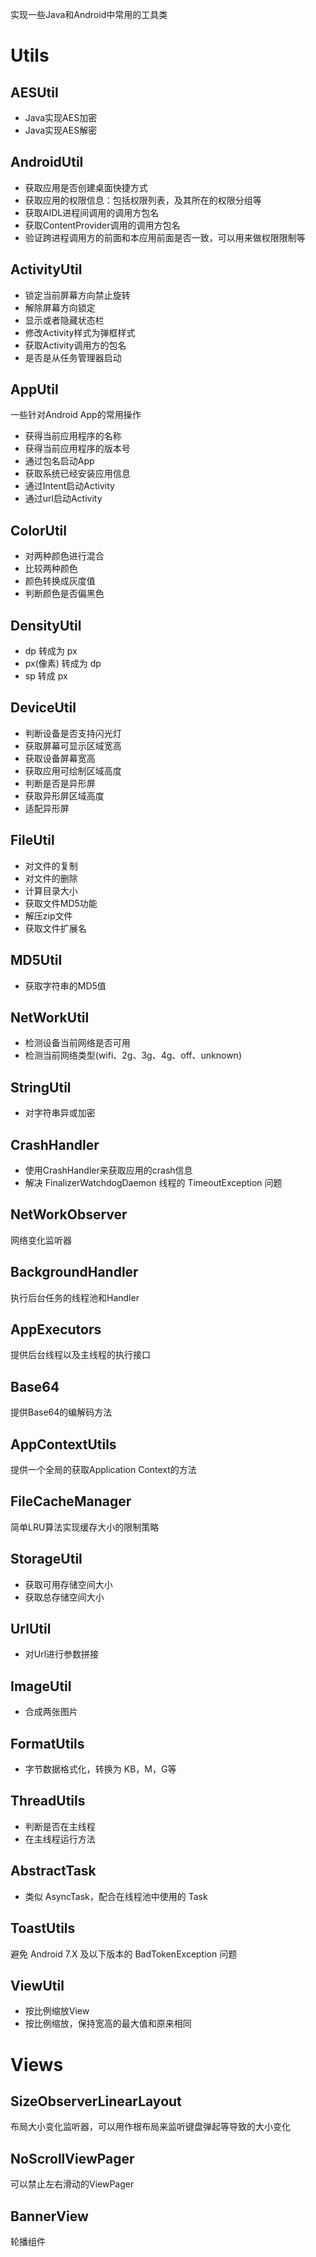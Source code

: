 
实现一些Java和Android中常用的工具类

# Utils

## AESUtil
 - Java实现AES加密
 - Java实现AES解密

## AndroidUtil

 - 获取应用是否创建桌面快捷方式
 - 获取应用的权限信息：包括权限列表，及其所在的权限分组等
 - 获取AIDL进程间调用的调用方包名
 - 获取ContentProvider调用的调用方包名
 - 验证跨进程调用方的前面和本应用前面是否一致，可以用来做权限限制等

## ActivityUtil
 - 锁定当前屏幕方向禁止旋转
 - 解除屏幕方向锁定
 - 显示或者隐藏状态栏
 - 修改Activity样式为弹框样式
 - 获取Activity调用方的包名
 - 是否是从任务管理器启动

## AppUtil
一些针对Android App的常用操作
 - 获得当前应用程序的名称
 - 获得当前应用程序的版本号
 - 通过包名启动App
 - 获取系统已经安装应用信息
 - 通过Intent启动Activity
 - 通过url启动Activity

## ColorUtil

 - 对两种颜色进行混合
 - 比较两种颜色
 - 颜色转换成灰度值
 - 判断颜色是否偏黑色

## DensityUtil

 - dp 转成为 px
 - px(像素) 转成为 dp
 - sp 转成 px

## DeviceUtil

 - 判断设备是否支持闪光灯
 - 获取屏幕可显示区域宽高
 - 获取设备屏幕宽高
 - 获取应用可绘制区域高度
 - 判断是否是异形屏
 - 获取异形屏区域高度
 - 适配异形屏

## FileUtil

 - 对文件的复制
 - 对文件的删除
 - 计算目录大小
 - 获取文件MD5功能
 - 解压zip文件
 - 获取文件扩展名

## MD5Util

 - 获取字符串的MD5值

## NetWorkUtil

 - 检测设备当前网络是否可用
 - 检测当前网络类型(wifi、2g、3g、4g、off、unknown)

## StringUtil

 - 对字符串异或加密

## CrashHandler

 - 使用CrashHandler来获取应用的crash信息
 - 解决 FinalizerWatchdogDaemon 线程的 TimeoutException 问题

## NetWorkObserver
网络变化监听器

## BackgroundHandler
执行后台任务的线程池和Handler

## AppExecutors
提供后台线程以及主线程的执行接口

## Base64
提供Base64的编解码方法

## AppContextUtils
提供一个全局的获取Application Context的方法

## FileCacheManager
简单LRU算法实现缓存大小的限制策略

## StorageUtil

 - 获取可用存储空间大小
 - 获取总存储空间大小

## UrlUtil

 - 对Url进行参数拼接

## ImageUtil

 - 合成两张图片

## FormatUtils

 - 字节数据格式化，转换为 KB，M，G等

## ThreadUtils

 - 判断是否在主线程
 - 在主线程运行方法

## AbstractTask

 - 类似 AsyncTask，配合在线程池中使用的 Task

## ToastUtils
避免 Android 7.X 及以下版本的 BadTokenException 问题

## ViewUtil

 - 按比例缩放View
 - 按比例缩放，保持宽高的最大值和原来相同

# Views

## SizeObserverLinearLayout
布局大小变化监听器，可以用作根布局来监听键盘弹起等导致的大小变化

## NoScrollViewPager
可以禁止左右滑动的ViewPager

## BannerView
轮播组件

